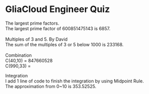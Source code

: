 # GliaCloud Engineer Quiz

The largest prime factors. <br>
  The largest prime factor of 600851475143 is 6857. <br>
<br>
Multiples of 3 and 5. By David <br>
  The sum of the multiples of 3 or 5 below 1000 is 233168. <br>
  <br>
Combination <br>
  C(40,10) = 847660528 <br>
  C(990,33) = <br>
  
Integration <br>
  I add 1 line of code to finish the integration by using Midpoint Rule. <br>
  The approximation from 0~10 is 353.52525. <br>
